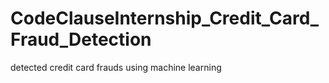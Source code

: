 # CodeClauseInternship_Credit_Card_Fraud_Detection
detected credit card frauds using machine learning 
